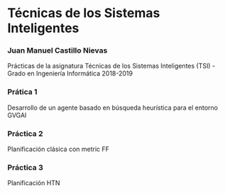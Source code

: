 # Técnicas de los Sistemas Inteligentes

### Juan Manuel Castillo Nievas

Prácticas de la asignatura Técnicas de los Sistemas Inteligentes (TSI) - Grado en Ingeniería Informática 2018-2019
### Prática 1

Desarrollo de un agente basado en búsqueda heurística para el entorno GVGAI

### Práctica 2

Planificación clásica con metric FF

### Práctica 3

Planificación HTN
